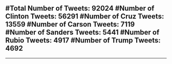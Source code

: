 #Total Number of Tweets: 92024 
#Number of Clinton Tweets: 56291
#Number of Cruz Tweets: 13559
#Number of Carson Tweets: 7119
#Number of Sanders Tweets: 5441
#Number of Rubio Tweets: 4917
#Number of Trump Tweets: 4692
---
---
